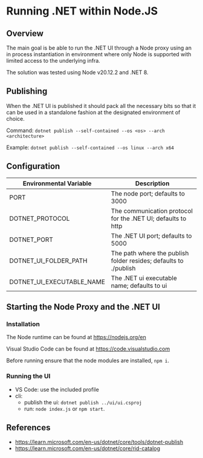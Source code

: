 # Running .NET within Node.JS

## Overview

The main goal is be able to run the .NET UI through a Node proxy using an in process instantiation in environment where only Node is supported with limited access to the underlying infra.

The solution was tested using Node v20.12.2 and .NET 8.

## Publishing

When the .NET UI is published it should pack all the necessary bits so that it can be used in a standalone fashion at the designated environment of choice.

Command: `dotnet publish --self-contained --os <os> --arch <architecture>`

Example: `dotnet publish --self-contained --os linux --arch x64`

## Configuration

| Environmental Variable    | Description                                                      |
| ------------------------- | ---------------------------------------------------------------- |
| PORT                      | The node port; defaults to 3000                                  |
| DOTNET_PROTOCOL           | The communication protocol for the .NET UI; defaults to http     |
| DOTNET_PORT               | The .NET UI port; defaults to 5000                               |
| DOTNET_UI_FOLDER_PATH     | The path where the publish folder resides; defaults to ./publish |
| DOTNET_UI_EXECUTABLE_NAME | The .NET ui executable name; defaults to ui                      |

## Starting the Node Proxy and the .NET UI

### Installation

The Node runtime can be found at https://nodejs.org/en

Visual Studio Code can be found at https://code.visualstudio.com

Before running ensure that the node modules are installed, `npm i`.

### Running the UI

- VS Code: use the included profile
- cli:
  - publish the ui: `dotnet publish ../ui/ui.csproj`
  - run: `node index.js` or `npm start`.

## References

- https://learn.microsoft.com/en-us/dotnet/core/tools/dotnet-publish
- https://learn.microsoft.com/en-us/dotnet/core/rid-catalog
